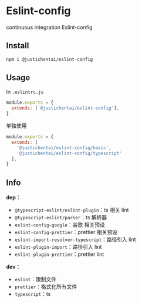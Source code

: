 # Eslint-config

continuous integration Eslint-config

## Install

```bash
npm i @justichentai/eslint-config
```

## Usage

In `.eslintrc.js`
```js
module.exports = {  
  extends: ['@justichentai/eslint-config'],  
}
```

单独使用
```js
module.exports = {
  extends: [
    '@justichentai/eslint-config/basic',
    '@justichentai/eslint-config/typescript'
  ],
}
```

## Info

**dep：**
- `@typescript-eslint/eslint-plugin`：ts 相关 lint
- `@typescript-eslint/parser`：ts 解析器
- `eslint-config-google`：谷歌 相关预设
- `eslint-config-prettier`：prettier 相关预设
- `eslint-import-resolver-typescript`：路径引入 lint
- `eslint-plugin-import`：路径引入 lint
- `eslint-plugin-prettier`：prettier lint

**dev：**
- `eslint`：限制文件
- `prettier`：格式化所有文件
- `typescript`：ts
